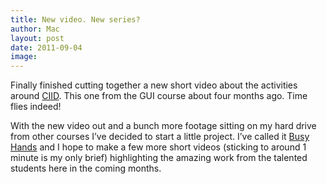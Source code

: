 ```yaml
---
title: New video. New series?
author: Mac
layout: post
date: 2011-09-04
image: 
---
```


Finally finished cutting together a new short video about the activities around [CIID][1]. This one from the GUI course about four months ago. Time flies indeed!

With the new video out and a bunch more footage sitting on my hard drive from other courses I&#8217;ve decided to start a little project. I&#8217;ve called it [Busy Hands][2] and I hope to make a few more short videos (sticking to around 1 minute is my only brief) highlighting the amazing work from the talented students here in the coming months.

 [1]: http://www.ciid.dk
 [2]: http://vimeo.com/album/1655649